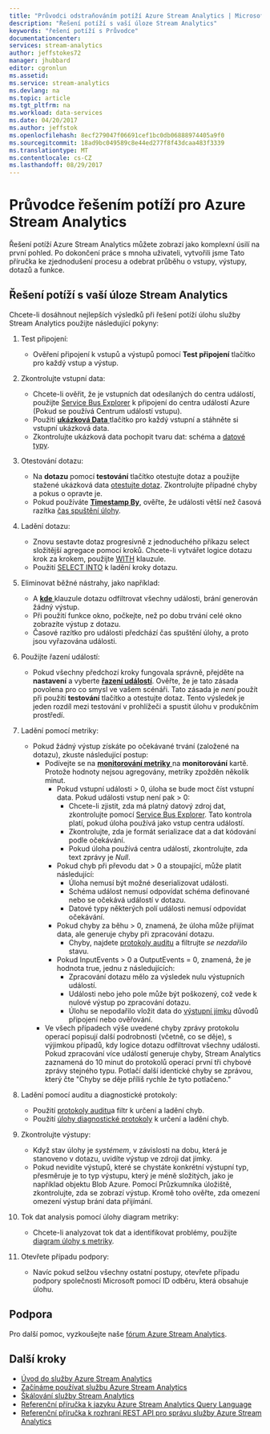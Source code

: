 ```yaml
---
title: "Průvodci odstraňováním potíží Azure Stream Analytics | Microsoft Docs"
description: "Řešení potíží s vaší úloze Stream Analytics"
keywords: "řešení potíží s Průvodce"
documentationcenter: 
services: stream-analytics
author: jeffstokes72
manager: jhubbard
editor: cgronlun
ms.assetid: 
ms.service: stream-analytics
ms.devlang: na
ms.topic: article
ms.tgt_pltfrm: na
ms.workload: data-services
ms.date: 04/20/2017
ms.author: jeffstok
ms.openlocfilehash: 8ecf279047f06691cef1bc0db06888974405a9f0
ms.sourcegitcommit: 18ad9bc049589c8e44ed277f8f43dcaa483f3339
ms.translationtype: MT
ms.contentlocale: cs-CZ
ms.lasthandoff: 08/29/2017
---
```

# <a name="troubleshooting-guide-for-azure-stream-analytics"></a>Průvodce řešením potíží pro Azure Stream Analytics

Řešení potíží Azure Stream Analytics můžete zobrazí jako komplexní úsilí na první pohled. Po dokončení práce s mnoha uživateli, vytvořili jsme Tato příručka ke zjednodušení procesu a odebrat průběhu o vstupy, výstupy, dotazů a funkce.

## <a name="troubleshoot-your-stream-analytics-job"></a>Řešení potíží s vaší úloze Stream Analytics

Chcete-li dosáhnout nejlepších výsledků při řešení potíží úlohu služby Stream Analytics použijte následující pokyny:

1.  Test připojení:
    - Ověření připojení k vstupů a výstupů pomocí **Test připojení** tlačítko pro každý vstup a výstup.

2.  Zkontrolujte vstupní data:
    - Chcete-li ověřit, že je vstupních dat odesílaných do centra událostí, použijte [Service Bus Explorer](https://code.msdn.microsoft.com/windowsapps/Service-Bus-Explorer-f2abca5a) k připojení do centra událostí Azure (Pokud se používá Centrum událostí vstupu).  
    - Použití [ **ukázková Data** ](stream-analytics-sample-data-input.md) tlačítko pro každý vstupní a stáhněte si vstupní ukázková data.
    - Zkontrolujte ukázková data pochopit tvaru dat: schéma a [datové typy](https://msdn.microsoft.com/library/azure/dn835065.aspx).

3.  Otestování dotazu:
    - Na **dotazu** pomocí **testování** tlačítko otestujte dotaz a použijte stažené ukázková data [otestujte dotaz](stream-analytics-test-query.md). Zkontrolujte případné chyby a pokus o opravte je.
    - Pokud používáte [ **Timestamp By**](https://msdn.microsoft.com/library/azure/mt573293.aspx), ověřte, že události větší než časová razítka [čas spuštění úlohy](stream-analytics-out-of-order-and-late-events.md).

4.  Ladění dotazu:
    - Znovu sestavte dotaz progresivně z jednoduchého příkazu select složitější agregace pomocí kroků. Chcete-li vytvářet logice dotazu krok za krokem, použijte [WITH](https://msdn.microsoft.com/library/azure/dn835049.aspx) klauzule.
    - Použití [SELECT INTO](stream-analytics-select-into.md) k ladění kroky dotazu.

5.  Eliminovat běžné nástrahy, jako například:
    - A [ **kde** ](https://msdn.microsoft.com/library/azure/dn835048.aspx) klauzule dotazu odfiltrovat všechny události, brání generován žádný výstup.
    - Při použití funkce okno, počkejte, než po dobu trvání celé okno zobrazíte výstup z dotazu.
    - Časové razítko pro události předchází čas spuštění úlohy, a proto jsou vyřazována události.

6.  Použijte řazení událostí:
    - Pokud všechny předchozí kroky fungovala správně, přejděte na **nastavení** a vyberte [ **řazení událostí**](stream-analytics-out-of-order-and-late-events.md). Ověřte, že je tato zásada povolena pro co smysl ve vašem scénáři. Tato zásada je *není* použít při použití **testování** tlačítko a otestujte dotaz. Tento výsledek je jeden rozdíl mezi testování v prohlížeči a spustit úlohu v produkčním prostředí.

7.  Ladění pomocí metriky:
    - Pokud žádný výstup získáte po očekávané trvání (založené na dotazu), zkuste následující postup:
        - Podívejte se na [ **monitorování metriky** ](stream-analytics-monitoring.md) na **monitorování** kartě. Protože hodnoty nejsou agregovány, metriky zpožděn několik minut.
            - Pokud vstupní události > 0, úloha se bude moct číst vstupní data. Pokud události vstup není pak > 0:
                - Chcete-li zjistit, zda má platný datový zdroj dat, zkontrolujte pomocí [Service Bus Explorer](https://code.msdn.microsoft.com/windowsapps/Service-Bus-Explorer-f2abca5a). Tato kontrola platí, pokud úloha používá jako vstup centra událostí.
                - Zkontrolujte, zda je formát serializace dat a dat kódování podle očekávání.
                - Pokud úloha používá centra událostí, zkontrolujte, zda text zprávy je *Null*.
            - Pokud chyb při převodu dat > 0 a stoupající, může platit následující:
                - Úloha nemusí být možné deserializovat události.
                - Schéma událost nemusí odpovídat schéma definované nebo se očekává událostí v dotazu.
                - Datové typy některých polí události nemusí odpovídat očekávání.
            - Pokud chyby za běhu > 0, znamená, že úloha může přijímat data, ale generuje chyby při zpracování dotazu.
                - Chyby, najdete [protokoly auditu](../azure-resource-manager/resource-group-audit.md) a filtrujte *se nezdařilo* stavu.
            - Pokud InputEvents > 0 a OutputEvents = 0, znamená, že je hodnota true, jednu z následujících:
                - Zpracování dotazu mělo za výsledek nulu výstupních událostí.
                - Události nebo jeho pole může být poškozený, což vede k nulové výstup po zpracování dotazu.
                - Úlohu se nepodařilo vložit data do [výstupní jímku](stream-analytics-select-into.md) důvodů připojení nebo ověřování.
        - Ve všech případech výše uvedené chyby zprávy protokolu operací popisují další podrobnosti (včetně, co se děje), s výjimkou případů, kdy logice dotazu odfiltrovat všechny události. Pokud zpracování více událostí generuje chyby, Stream Analytics zaznamená do 10 minut do protokolů operací první tři chybové zprávy stejného typu. Potlačí další identické chyby se zprávou, který čte "Chyby se děje příliš rychle že tyto potlačeno."

8. Ladění pomocí auditu a diagnostické protokoly:
    - Použití [protokoly auditu](../azure-resource-manager/resource-group-audit.md)a filtr k určení a ladění chyb.
    - Použití [úlohy diagnostické protokoly](stream-analytics-job-diagnostic-logs.md) k určení a ladění chyb.

9. Zkontrolujte výstupy:
    - Když stav úlohy je *systémem*, v závislosti na dobu, která je stanoveno v dotazu, uvidíte výstup ve zdroji dat jímky.
    - Pokud nevidíte výstupů, které se chystáte konkrétní výstupní typ, přesměruje je to typ výstupu, který je méně složitých, jako je například objektu Blob Azure. Pomocí Průzkumníka úložiště, zkontrolujte, zda se zobrazí výstup. Kromě toho ověřte, zda omezení omezení výstup brání data přijímání.

10. Tok dat analysis pomocí úlohy diagram metriky:
    - Chcete-li analyzovat tok dat a identifikovat problémy, použijte [diagram úlohy s metriky](stream-analytics-job-diagram-with-metrics.md).

11. Otevřete případu podpory:
    - Navíc pokud selžou všechny ostatní postupy, otevřete případu podpory společnosti Microsoft pomocí ID odběru, která obsahuje úlohu.

## <a name="get-help"></a>Podpora

Pro další pomoc, vyzkoušejte naše [fórum Azure Stream Analytics](https://social.msdn.microsoft.com/Forums/en-US/home?forum=AzureStreamAnalytics).

## <a name="next-steps"></a>Další kroky

* [Úvod do služby Azure Stream Analytics](stream-analytics-introduction.md)
* [Začínáme používat službu Azure Stream Analytics](stream-analytics-real-time-fraud-detection.md)
* [Škálování služby Stream Analytics](stream-analytics-scale-jobs.md)
* [Referenční příručka k jazyku Azure Stream Analytics Query Language](https://msdn.microsoft.com/library/azure/dn834998.aspx)
* [Referenční příručka k rozhraní REST API pro správu služby Azure Stream Analytics](https://msdn.microsoft.com/library/azure/dn835031.aspx)
